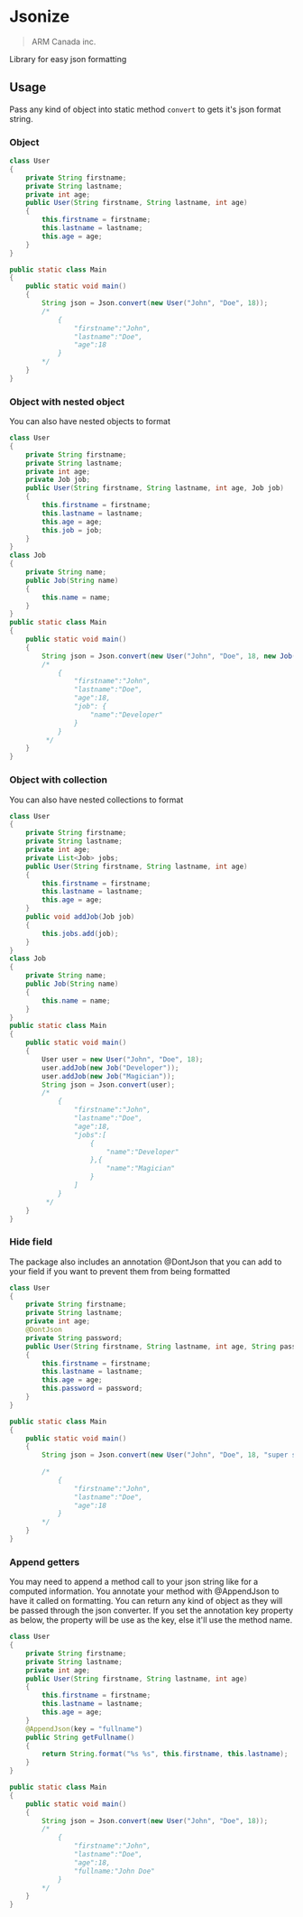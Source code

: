 # Jsonize

>ARM Canada inc.

Library for easy json formatting

## Usage

Pass any kind of object into static method `convert` to gets it's json format string.
### Object
```java
class User
{
    private String firstname;
    private String lastname;
    private int age;
    public User(String firstname, String lastname, int age)
    {
        this.firstname = firstname;
        this.lastname = lastname;
        this.age = age;
    }
}

public static class Main
{
    public static void main()
    {
        String json = Json.convert(new User("John", "Doe", 18));
        /* 
            {
                "firstname":"John",
                "lastname":"Doe",
                "age":18
            }
        */
    }
}
```
### Object with nested object
You can also have nested objects to format
```java
class User
{
    private String firstname;
    private String lastname;
    private int age;
    private Job job;
    public User(String firstname, String lastname, int age, Job job)
    {
        this.firstname = firstname;
        this.lastname = lastname;
        this.age = age;
        this.job = job;
    }
}
class Job
{
    private String name;
    public Job(String name)
    {
        this.name = name;
    }
}
public static class Main
{
    public static void main()
    {
        String json = Json.convert(new User("John", "Doe", 18, new Job("Developer")));
        /*
            {
                "firstname":"John",
                "lastname":"Doe",
                "age":18,
                "job": {
                    "name":"Developer"
                }
            }
         */
    }
}
```

### Object with collection
You can also have nested collections to format
```java
class User
{
    private String firstname;
    private String lastname;
    private int age;
    private List<Job> jobs;
    public User(String firstname, String lastname, int age)
    {
        this.firstname = firstname;
        this.lastname = lastname;
        this.age = age;
    }
    public void addJob(Job job)
    {
        this.jobs.add(job);
    }
}
class Job
{
    private String name;
    public Job(String name)
    {
        this.name = name;
    }
}
public static class Main
{
    public static void main()
    {
        User user = new User("John", "Doe", 18);
        user.addJob(new Job("Developer"));
        user.addJob(new Job("Magician"));
        String json = Json.convert(user);
        /*
            {
                "firstname":"John",
                "lastname":"Doe",
                "age":18,
                "jobs":[
                    {
                        "name":"Developer"
                    },{
                        "name":"Magician"
                    }
                ]
            }
         */
    }
}
```

### Hide field
The package also includes an annotation @DontJson that you can add to your field if you want to prevent them from being formatted
```java
class User
{
    private String firstname;
    private String lastname;
    private int age;
    @DontJson
    private String password;
    public User(String firstname, String lastname, int age, String password)
    {
        this.firstname = firstname;
        this.lastname = lastname;
        this.age = age;
        this.password = password;
    }
}

public static class Main
{
    public static void main()
    {
        String json = Json.convert(new User("John", "Doe", 18, "super secret stuff"));
        
        /* 
            {
                "firstname":"John",
                "lastname":"Doe",
                "age":18
            }
        */
    }
}
```
### Append getters
You may need to append a method call to your json string like for a computed information. You annotate your method with @AppendJson to have it called on formatting. You can return any kind of object as they will be passed through the json converter. If you set the annotation key property as below, the property will be use as the key, else it'll use the method name.
```java
class User
{
    private String firstname;
    private String lastname;
    private int age;
    public User(String firstname, String lastname, int age)
    {
        this.firstname = firstname;
        this.lastname = lastname;
        this.age = age;
    }
    @AppendJson(key = "fullname")
    public String getFullname()
    {
        return String.format("%s %s", this.firstname, this.lastname);
    }
}

public static class Main
{
    public static void main()
    {
        String json = Json.convert(new User("John", "Doe", 18));
        /* 
            {
                "firstname":"John",
                "lastname":"Doe",
                "age":18,
                "fullname:"John Doe"
            }
        */
    }
}
```